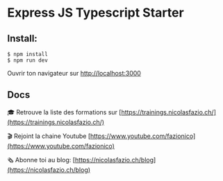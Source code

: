 # Express JS Typescript Starter

## Install:
```
$ npm install
$ npm run dev
```

Ouvrir ton navigateur sur [http://localhost:3000](http://localhost:3000)

## Docs
🎓 Retrouve la liste des formations sur
[https://trainings.nicolasfazio.ch/](https://trainings.nicolasfazio.ch/)

🎬 Rejoint la chaine Youtube
[https://www.youtube.com/fazionico](https://www.youtube.com/fazionico)

🗞 Abonne toi au blog:
[https://nicolasfazio.ch/blog](https://nicolasfazio.ch/blog)



